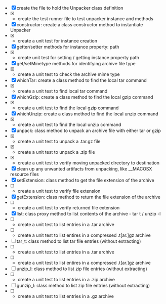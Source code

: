 
- [x] create the file to hold the Unpacker class definition
- [x] - create the test runner file to test unpacker instance and methods
- [x] constructor: create a class constructor method to instantiate Unpacker
- [x] - create a unit test for instance creation
- [x] getter/setter methods for instance property: path
- [x] - create unit test for setting / getting instance property path
- [x] get/setMinetype methods for identifying archive file type
- [x] - create a unit test to check the archive mime type
- [x] whichTar: create a class method to find the local tar command
- [x] - create a unit test to find local tar command
- [x] whichGzip: create a class method to find the local gzip command
- [x] - create a unit test to find the local gzip command
- [x] whichUnzip: create a class method to find the local unzip command
- [x] - create a unit test to find the local unzip command
- [x] unpack: class method to unpack an archive file with either tar or gzip
- [x] - create a unit test to unpack a .tar.gz file
- [x] - create a unit test to unpack a .zip file
- [x] - create a unit test to verify moving unpacked directory to destination
- [x] clean up any unwanted artifacts from unpacking, like \__MACOSX resource files
- [x] setExtension: class method to get the file extension of the archive
- [ ] - create a unit test to verify file extension
- [x] getExtension: class method to return the file extension of the archive
- [ ] - create a unit test to verify returned file extension
- [x] list: class proxy method to list contents of the archive - tar t / unzip -l
- [ ] - create a unit test to list entries in a .tar archive
- [ ] - create a unit test to list entires in a compressed .t[ar\.]gz archive
- [ ] tar_t: class method to list tar file entries (without extracting)
- [ ] - create a unit test to list entries in a .tar archive
- [ ] - create a unit test to list entires in a compressed .t[ar\.]gz archive
- [ ] unzip_l: class method to list zip file entries (without extracting)
- [ ] - create a unit test to list entries in a .zip archive
- [ ] gunzip_l: class method to list zip file entries (without extracting)
- [ ] - create a unit test to list entries in a .gz archive

